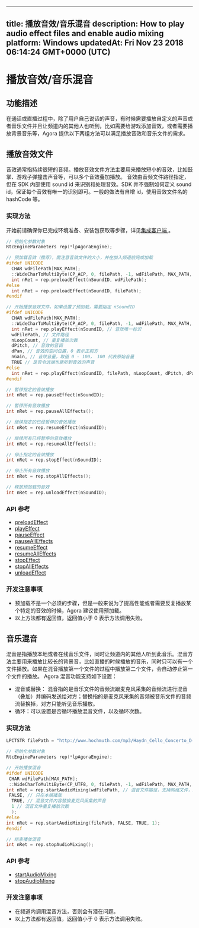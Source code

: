 
---
title: 播放音效/音乐混音
description: How to play audio effect files and enable audio mixing 
platform: Windows
updatedAt: Fri Nov 23 2018 06:14:24 GMT+0000 (UTC)
---
# 播放音效/音乐混音
## 功能描述
在通话或直播过程中，除了用户自己说话的声音，有时候需要播放自定义的声音或者音乐文件并且让频道内的其他人也听到，比如需要给游戏添加音效，或者需要播放背景音乐等，Agora 提供以下两组方法可以满足播放音效和音乐文件的需求。
## 播放音效文件

音效通常指持续很短的音频。播放音效文件方法主要用来播放短小的音效，比如鼓掌、游戏子弹撞击声音等，可以多个音效叠加播放。
音效由音频文件路径指定，但在 SDK 内部使用 sound id 来识别和处理音效。SDK 并不强制如何定义 sound id，保证每个音效有唯一的识别即可。一般的做法有自增 id，使用音效文件名的 hashCode 等。

### 实现方法
开始前请确保你已完成环境准备、安装包获取等步骤，详见[集成客户端 ](../../cn/Video/windows_video.md)。

```c++
// 初始化参数对象
RtcEngineParameters rep(*lpAgoraEngine);

// 预加载音效（推荐），需注意音效文件的大小，并在加入频道前完成加载
#ifdef UNICODE
  CHAR wdFilePath[MAX_PATH];
  ::WideCharToMultiByte(CP_ACP, 0, filePath, -1, wdFilePath, MAX_PATH, NULL, NULL);
  int nRet = rep.preloadEffect(nSoundID, wdFilePath);
#else
  int nRet = rep.preloadEffect(nSoundID, filePath);
#endif

// 开始播放音效文件，如果设置了预加载，需要指定 nSoundID 
#ifdef UNICODE
  CHAR wdFilePath[MAX_PATH];
  ::WideCharToMultiByte(CP_ACP, 0, filePath, -1, wdFilePath, MAX_PATH, NULL, NULL);
  int nRet = rep.playEffect(nSoundID, // 音效唯一标识
  wdFilePath, // 文件路径
  nLoopCount, // 重复播放次数
  dPitch, // 音效的音调
  dPan, // 音效的空间位置，0 表示正前方
  nGain, // 音效音量，取值 0 - 100， 100 代表原始音量
  TRUE // 是否令远端也能听到音效的声音
#else
  int nRet = rep.playEffect(nSoundID, filePath, nLoopCount, dPitch, dPan, nGain, TRUE);
#endif

// 暂停指定的音效播放
int nRet = rep.pauseEffect(nSoundID);

// 暂停所有音效播放
int nRet = rep.pauseAllEffects();

// 继续指定的已经暂停的音效播放
int nRet = rep.resumeEffect(nSoundID);

// 继续所有已经暂停的音效播放
int nRet = rep.resumeAllEffects();

// 停止指定的音效播放
int nRet = rep.stopEffect(nSoundID);

// 停止所有音效播放
int nRet = rep.stopAllEffects();

// 释放预加载的音效
int nRet = rep.unloadEffect(nSoundID);
```

### API 参考

* [preloadEffect](https://docs.agora.io/cn/Video/API%20Reference/cpp/classagora_1_1rtc_1_1_rtc_engine_parameters.html#a61e4eac3b78f2774ef1b22d69bd4e166)
* [playEffect](https://docs.agora.io/cn/Video/API%20Reference/cpp/classagora_1_1rtc_1_1_rtc_engine_parameters.html#a26307c09cbbaecee3bd662294a935821)
* [pauseEffect](https://docs.agora.io/cn/Video/API%20Reference/cpp/classagora_1_1rtc_1_1_rtc_engine_parameters.html#a75fc09bdd0bd8b2bfe9c47770eb1e928)
* [pauseAllEffects](https://docs.agora.io/cn/Video/API%20Reference/cpp/classagora_1_1rtc_1_1_rtc_engine_parameters.html#a98ff58bdd2b8683bd27a1f75694641dc)
* [resumeEffect](https://docs.agora.io/cn/Video/API%20Reference/cpp/classagora_1_1rtc_1_1_rtc_engine_parameters.html#adae083a10afd4b316a2071ba8d01ff80)
* [resumeAllEffects](https://docs.agora.io/cn/Video/API%20Reference/cpp/classagora_1_1rtc_1_1_rtc_engine_parameters.html#a66dd1578478dd3ca163768d1314cd50a)
* [stopEffect](https://docs.agora.io/cn/Video/API%20Reference/cpp/classagora_1_1rtc_1_1_rtc_engine_parameters.html#ab0520529fe0ca4eb56d75ff4468e4a03)
* [stopAllEffects](https://docs.agora.io/cn/Video/API%20Reference/cpp/classagora_1_1rtc_1_1_rtc_engine_parameters.html#a7f742bd2262899a90f4a36205995419e)
* [unloadEffect](https://docs.agora.io/cn/Video/API%20Reference/cpp/classagora_1_1rtc_1_1_rtc_engine_parameters.html#afd2cc4d59101cef1b5dc9296e604d047)

### 开发注意事项

- 预加载不是一个必须的步骤，但是一般来说为了提高性能或者需要反复播放某个特定的音效的时候，Agora 建议使用预加载。
- 以上方法都有返回值，返回值小于 0 表示方法调用失败。

## 音乐混音

混音是指播放本地或者在线音乐文件，同时让频道内的其他人听到此音乐。混音方法主要用来播放比较长的背景音，比如直播的时候播放的音乐，同时只可以有一个文件播放。如果在混音播放第一个文件的过程中播放第二个文件，会自动停止第一个文件的播放。
Agora 混音功能支持如下设置：

- 混音或替换： 混音指的是音乐文件的音频流跟麦克风采集的音频流进行混音（叠加）并编码发送给对方；替换指的是麦克风采集的音频被音乐文件的音频流替换掉，对方只能听见音乐播放。
- 循环：可以设置是否循环播放混音文件，以及循环次数。

### 实现方法

```c++
LPCTSTR filePath = "http://www.hochmuth.com/mp3/Haydn_Cello_Concerto_D-1.mp3";

// 初始化参数对象
RtcEngineParameters rep(*lpAgoraEngine);

// 开始播放混音
#ifdef UNICODE
 CHAR wdFilePath[MAX_PATH];
 ::WideCharToMultiByte(CP_UTF8, 0, filePath, -1, wdFilePath, MAX_PATH, NULL, NULL);
int nRet = rep.startAudioMixing(wdFilePath, // 混音文件路径，支持网络文件，比如 http 协议的
 FALSE, // 只在本端播放
  TRUE, // 混音文件内容替换麦克风采集的声音
  1 // 混音文件重复播放次数
  );
#else
int nRet = rep.startAudioMixing(filePath, FALSE, TRUE, 1);
#endif

// 结束播放混音
int nRet = rep.stopAudioMixing();
```

### API 参考

- [startAudioMixing](https://docs.agora.io/cn/Video/API%20Reference/cpp/classagora_1_1rtc_1_1_rtc_engine_parameters.html#a13106dd42b618ab9d1a03f7ea1bc4f2f)
- [stopAudioMixng](https://docs.agora.io/cn/Video/API%20Reference/cpp/classagora_1_1rtc_1_1_rtc_engine_parameters.html#a1e7955a19257fe8388f79213a1b7ad5b)

### 开发注意事项

- 在频道内调用混音方法，否则会有潜在问题。
- 以上方法都有返回值，返回值小于 0 表示方法调用失败。
